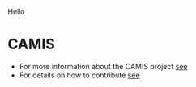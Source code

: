 Hello

# CAMIS

-   For more information about the CAMIS project [see](https://psiaims.github.io/CAMIS/)
-   For details on how to contribute [see](https://psiaims.github.io/CAMIS/contribution/contribution.html)
